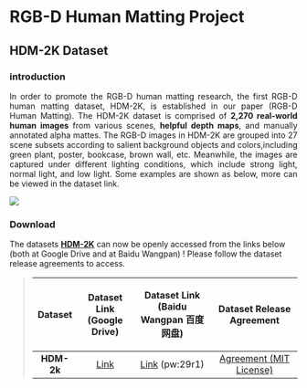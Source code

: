 # RGB-D Human Matting Project
## HDM-2K Dataset
### introduction
<p align="justify">In order to promote the RGB-D human matting research, the first RGB-D human matting dataset, HDM-2K, is established in our paper (RGB-D Human Matting). The HDM-2K dataset is comprised of <strong>2,270 real-world human images</strong> from various scenes, <strong>helpful depth maps</strong>, and manually annotated alpha mattes. The RGB-D images in HDM-2K are grouped into 27 scene subsets according to salient background objects and colors,including green plant, poster, bookcase, brown wall, etc. Meanwhile, the images are captured under different lighting conditions, which include strong light, normal light, and low light. Some examples are shown as below, more can be viewed in the dataset link.

 ![](https://github.com/rgbd-zml/RGB-D-human-matting/blob/main/demo/dataset/fig2.jpg)
###  Download
The datasets <a href="#am-2k"><strong>HDM-2K</strong></a> can now be openly accessed from the links below (both at Google Drive and at Baidu Wangpan) ! Please follow the dataset release agreements to access. 
> | Dataset | <p>Dataset Link<br>(Google Drive)</p> | <p>Dataset Link<br>(Baidu Wangpan 百度网盘)</p> | Dataset Release Agreement|
> | :----:| :----: | :----: | :----: | 
> |<strong>HDM-2k</strong>|[Link](https://drive.google.com/drive/folders/1SReB9Zma0TDfDhow7P5kiZNMwY9j9xMA?usp=sharing)|[Link](https://pan.baidu.com/s/1M1uF227-ZrYe3MBafqyTdw) (pw:29r1)|[Agreement (MIT License)](https://jizhizili.github.io/files/gfm_datasets_agreements/AM-2k_Dataset_Release_Agreement.pdf)| 
> 


